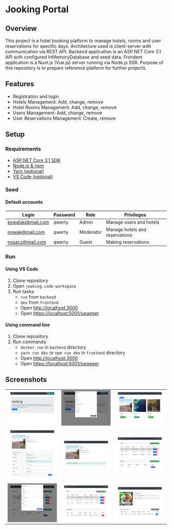 # Jooking Portal

## Overview

This project is a hotel booking platform to manage hotels, rooms and user reservations for specific days.
Architecture used is client-server with communication via REST API.
Backend application is an ASP.NET Core 3.1 API with configured InMemoryDatabase and seed data.
Frondent application is a Nuxt.js (Vue.js) server running via Node.js SSR.
Purpose of this repository is to prepare reference platform for further projects.

## Features

- Registration and login
- Hotels Management: Add, change, remove
- Hotel Rooms Management: Add, change, remove
- Users Management: Add, change, remove
- User Reservations Management: Create, remove

## Setup

### Requirements

- [ASP.NET Core 3.1 SDK](https://dotnet.microsoft.com/download/dotnet-core/3.1)
- [Node.js & npm](https://nodejs.org/en/download/)
- [Yarn (optional)](https://yarnpkg.com/getting-started/install)
- [VS Code (optional)](https://code.visualstudio.com/Download)

### Seed

#### Default accounts

Login | Password | Role | Privileges
---|---|---|---
kowalski@mail.com|qwerty|Admin|Manage users and hotels
nowak@mail.com|qwerty|Moderator|Manage hotels and reservations
nosacz@mail.com|qwerty|Guest|Making reservations

### Run

#### Using VS Code

1. Clone repository
2. Open `jooking.code-workspace`
3. Run tasks:
	- `run` from `backend`
	- `dev` from `frontend`
	- Open [http://localhost:3000](http://localhost:3000)
	- Open [https://localhost:5001/swagger](https://localhost:5001/swagger)

#### Using command line

1. Clone repository
2. Run commands:
	- `docker run` in `backend` directory
	- `yarn run dev` or `npm run dev` in `frontend` directory
	- Open [http://localhost:3000](http://localhost:3000)
	- Open [https://localhost:5001/swagger](https://localhost:5001/swagger)

## Screenshots

||||
|-|-|-|
![1](assets/1.png)|![2](assets/2.png)|![3](assets/3.png)
![4](assets/4.png)|![5](assets/5.png)|![6](assets/6.png)
![7](assets/7.png)|![8](assets/8.png)|![9](assets/9.png)